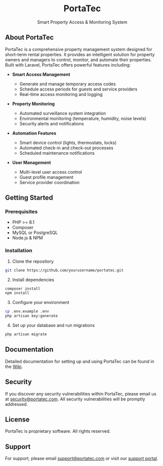 <p align="center">
    <h1 align="center">PortaTec</h1>
    <p align="center">Smart Property Access & Monitoring System</p>
</p>

## About PortaTec

PortaTec is a comprehensive property management system designed for short-term rental properties. It provides an intelligent solution for property owners and managers to control, monitor, and automate their properties. Built with Laravel, PortaTec offers powerful features including:

- **Smart Access Management**
  - Generate and manage temporary access codes
  - Schedule access periods for guests and service providers
  - Real-time access monitoring and logging

- **Property Monitoring**
  - Automated surveillance system integration
  - Environmental monitoring (temperature, humidity, noise levels)
  - Security alerts and notifications

- **Automation Features**
  - Smart device control (lights, thermostats, locks)
  - Automated check-in and check-out processes
  - Scheduled maintenance notifications

- **User Management**
  - Multi-level user access control
  - Guest profile management
  - Service provider coordination

## Getting Started

### Prerequisites
- PHP >= 8.1
- Composer
- MySQL or PostgreSQL
- Node.js & NPM

### Installation

1. Clone the repository
```bash
git clone https://github.com/yourusername/portatec.git
```

2. Install dependencies
```bash
composer install
npm install
```

3. Configure your environment
```bash
cp .env.example .env
php artisan key:generate
```

4. Set up your database and run migrations
```bash
php artisan migrate
```

## Documentation

Detailed documentation for setting up and using PortaTec can be found in the [Wiki](link-to-wiki).

## Security

If you discover any security vulnerabilities within PortaTec, please email us at [security@portatec.com](mailto:security@portatec.com). All security vulnerabilities will be promptly addressed.

## License

PortaTec is proprietary software. All rights reserved.

## Support

For support, please email [support@portatec.com](mailto:support@portatec.com) or visit our [support portal](link-to-support).
